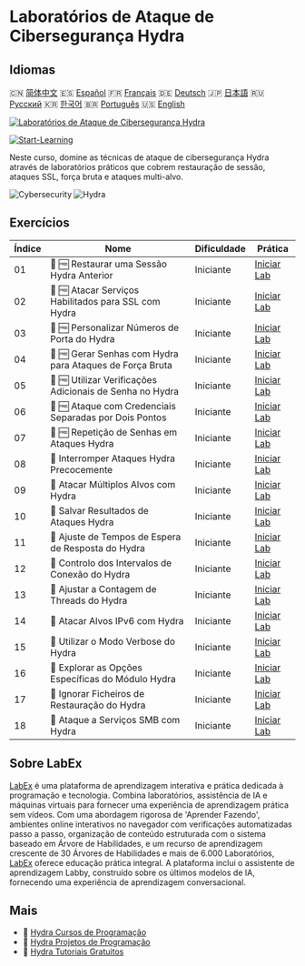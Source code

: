 # Laboratórios de Ataque de Cibersegurança Hydra

## Idiomas

🇨🇳 [简体中文](README_zh.md) 🇪🇸 [Español](README_es.md) 🇫🇷 [Français](README_fr.md) 🇩🇪 [Deutsch](README_de.md) 🇯🇵 [日本語](README_ja.md) 🇷🇺 [Русский](README_ru.md) 🇰🇷 [한국어](README_ko.md) 🇧🇷 [Português](README_pt.md) 🇺🇸 [English](README.md) 

[![Laboratórios de Ataque de Cibersegurança Hydra](https://cover-creator.labex.io/hydra-cybersecurity-attack-labs.png?lang=pt)](https://labex.io/pt/courses/hydra-cybersecurity-attack-labs)

[![Start-Learning](https://img.shields.io/badge/Start-Learning-whitesmoke?style=for-the-badge)](https://labex.io/pt/courses/hydra-cybersecurity-attack-labs)

Neste curso, domine as técnicas de ataque de cibersegurança Hydra através de laboratórios práticos que cobrem restauração de sessão, ataques SSL, força bruta e ataques multi-alvo.

![Cybersecurity](https://img.shields.io/badge/Cybersecurity-whitesmoke?style=for-the-badge&logo=cybersecurity)
![Hydra](https://img.shields.io/badge/Hydra-whitesmoke?style=for-the-badge&logo=hydra)


## Exercícios

|   Índice | Nome                                                     | Dificuldade   | Prática                                                                                                                                                          |
|----------|----------------------------------------------------------|---------------|------------------------------------------------------------------------------------------------------------------------------------------------------------------|
|       01 | 🧩 🆓 Restaurar uma Sessão Hydra Anterior                | Iniciante     | <a target='_blank' href='https://labex.io/pt/labs/hydra-restore-a-previous-hydra-session-550772?course=hydra-cybersecurity-attack-labs'>Iniciar Lab</a>          |
|       02 | 🧩 🆓 Atacar Serviços Habilitados para SSL com Hydra     | Iniciante     | <a target='_blank' href='https://labex.io/pt/labs/hydra-attack-ssl-enabled-services-with-hydra-550762?course=hydra-cybersecurity-attack-labs'>Iniciar Lab</a>    |
|       03 | 🧩 🆓 Personalizar Números de Porta do Hydra             | Iniciante     | <a target='_blank' href='https://labex.io/pt/labs/hydra-customize-hydra-port-numbers-550765?course=hydra-cybersecurity-attack-labs'>Iniciar Lab</a>              |
|       04 | 🧩 🆓 Gerar Senhas com Hydra para Ataques de Força Bruta | Iniciante     | <a target='_blank' href='https://labex.io/pt/labs/hydra-generate-passwords-with-hydra-brute-force-550769?course=hydra-cybersecurity-attack-labs'>Iniciar Lab</a> |
|       05 | 🧩 🆓 Utilizar Verificações Adicionais de Senha no Hydra | Iniciante     | <a target='_blank' href='https://labex.io/pt/labs/hydra-use-additional-hydra-password-checks-550776?course=hydra-cybersecurity-attack-labs'>Iniciar Lab</a>      |
|       06 | 🧩 🆓 Ataque com Credenciais Separadas por Dois Pontos   | Iniciante     | <a target='_blank' href='https://labex.io/pt/labs/hydra-attack-with-colon-separated-credentials-550763?course=hydra-cybersecurity-attack-labs'>Iniciar Lab</a>   |
|       07 | 🧩 🆓 Repetição de Senhas em Ataques Hydra               | Iniciante     | <a target='_blank' href='https://labex.io/pt/labs/hydra-loop-passwords-in-hydra-attacks-550771?course=hydra-cybersecurity-attack-labs'>Iniciar Lab</a>           |
|       08 | 🧩  Interromper Ataques Hydra Precocemente               | Iniciante     | <a target='_blank' href='https://labex.io/pt/labs/hydra-stop-hydra-attacks-early-550774?course=hydra-cybersecurity-attack-labs'>Iniciar Lab</a>                  |
|       09 | 🧩  Atacar Múltiplos Alvos com Hydra                     | Iniciante     | <a target='_blank' href='https://labex.io/pt/labs/hydra-attack-multiple-targets-with-hydra-550760?course=hydra-cybersecurity-attack-labs'>Iniciar Lab</a>        |
|       10 | 🧩  Salvar Resultados de Ataques Hydra                   | Iniciante     | <a target='_blank' href='https://labex.io/pt/labs/hydra-save-hydra-attack-results-550773?course=hydra-cybersecurity-attack-labs'>Iniciar Lab</a>                 |
|       11 | 🧩  Ajuste de Tempos de Espera de Resposta do Hydra      | Iniciante     | <a target='_blank' href='https://labex.io/pt/labs/hydra-fine-tune-hydra-response-wait-times-550768?course=hydra-cybersecurity-attack-labs'>Iniciar Lab</a>       |
|       12 | 🧩  Controlo dos Intervalos de Conexão do Hydra          | Iniciante     | <a target='_blank' href='https://labex.io/pt/labs/hydra-control-hydra-connection-intervals-550764?course=hydra-cybersecurity-attack-labs'>Iniciar Lab</a>        |
|       13 | 🧩  Ajustar a Contagem de Threads do Hydra               | Iniciante     | <a target='_blank' href='https://labex.io/pt/labs/hydra-adjust-hydra-thread-counts-550758?course=hydra-cybersecurity-attack-labs'>Iniciar Lab</a>                |
|       14 | 🧩  Atacar Alvos IPv6 com Hydra                          | Iniciante     | <a target='_blank' href='https://labex.io/pt/labs/hydra-attack-ipv6-targets-with-hydra-550759?course=hydra-cybersecurity-attack-labs'>Iniciar Lab</a>            |
|       15 | 🧩  Utilizar o Modo Verbose do Hydra                     | Iniciante     | <a target='_blank' href='https://labex.io/pt/labs/hydra-use-hydra-verbose-mode-550777?course=hydra-cybersecurity-attack-labs'>Iniciar Lab</a>                    |
|       16 | 🧩  Explorar as Opções Específicas do Módulo Hydra       | Iniciante     | <a target='_blank' href='https://labex.io/pt/labs/hydra-explore-hydra-module-specific-options-550767?course=hydra-cybersecurity-attack-labs'>Iniciar Lab</a>     |
|       17 | 🧩  Ignorar Ficheiros de Restauração do Hydra            | Iniciante     | <a target='_blank' href='https://labex.io/pt/labs/hydra-ignore-hydra-restore-files-550770?course=hydra-cybersecurity-attack-labs'>Iniciar Lab</a>                |
|       18 | 🧩  Ataque a Serviços SMB com Hydra                      | Iniciante     | <a target='_blank' href='https://labex.io/pt/labs/hydra-attack-smb-services-with-hydra-550761?course=hydra-cybersecurity-attack-labs'>Iniciar Lab</a>            |

## Sobre LabEx

[LabEx](https://labex.io) é uma plataforma de aprendizagem interativa e prática dedicada à programação e tecnologia. Combina laboratórios, assistência de IA e máquinas virtuais para fornecer uma experiência de aprendizagem prática sem vídeos. Com uma abordagem rigorosa de 'Aprender Fazendo', ambientes online interativos no navegador com verificações automatizadas passo a passo, organização de conteúdo estruturada com o sistema baseado em Árvore de Habilidades, e um recurso de aprendizagem crescente de 30 Árvores de Habilidades e mais de 6.000 Laboratórios, [LabEx](https://labex.io) oferece educação prática integral. A plataforma inclui o assistente de aprendizagem Labby, construído sobre os últimos modelos de IA, fornecendo uma experiência de aprendizagem conversacional.

## Mais

- 🔗 [Hydra Cursos de Programação](https://github.com/labex-labs/awesome-programming-courses)
- 🔗 [Hydra Projetos de Programação](https://github.com/labex-labs/awesome-programming-projects)
- 🔗 [Hydra Tutoriais Gratuitos](https://github.com/labex-labs/hydra-free-tutorials)

